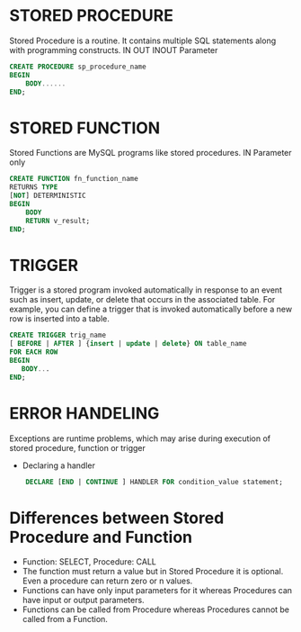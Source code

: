 # STORED PROCEDURE
Stored Procedure is a routine. It contains multiple SQL statements along with programming constructs. IN OUT INOUT Parameter

```SQL
CREATE PROCEDURE sp_procedure_name
BEGIN
	BODY......
END;
```
# STORED FUNCTION
Stored Functions are MySQL programs like stored procedures. IN Parameter only
```SQL
CREATE FUNCTION fn_function_name
RETURNS TYPE
[NOT] DETERMINISTIC
BEGIN
	BODY
	RETURN v_result;
END;
```
# TRIGGER
 Trigger is a stored program invoked automatically in response to an event such as insert, update, or delete that occurs in the associated table. For example, you can define a trigger that is invoked automatically before a new row is inserted into a table.

```SQL
CREATE TRIGGER trig_name
[ BEFORE | AFTER ] {insert | update | delete} ON table_name
FOR EACH ROW
BEGIN
   BODY...
END;
```
# ERROR HANDELING
Exceptions are runtime problems, which may arise during execution of stored procedure, function or trigger

* Declaring a handler
```SQL
	DECLARE [END | CONTINUE ] HANDLER FOR condition_value statement;
```

# Differences between Stored Procedure and Function
* Function: SELECT, Procedure: CALL
* The function must return a value but in Stored Procedure it is optional. Even a procedure can return zero or n values.
* Functions can have only input parameters for it whereas Procedures can have input or output parameters.
* Functions can be called from Procedure whereas Procedures cannot be called from a Function.
